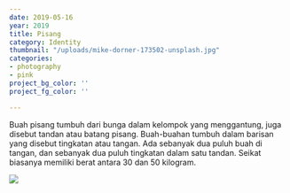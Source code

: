 ```yaml
---
date: 2019-05-16
year: 2019
title: Pisang
category: Identity
thumbnail: "/uploads/mike-dorner-173502-unsplash.jpg"
categories:
- photography
- pink
project_bg_color: ''
project_fg_color: ''

---
```

Buah pisang tumbuh dari bunga dalam kelompok yang menggantung, juga disebut tandan atau batang pisang. Buah-buahan tumbuh dalam barisan yang disebut tingkatan atau tangan. Ada sebanyak dua puluh buah di tangan, dan sebanyak dua puluh tingkatan dalam satu tandan. Seikat biasanya memiliki berat antara 30 dan 50 kilogram.

![](/uploads/mike-dorner-173502-unsplash.jpg)